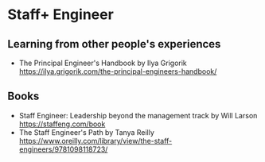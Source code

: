 # Staff+ Engineer

## Learning from other people's experiences

* The Principal Engineer's Handbook by Ilya Grigorik
  https://ilya.grigorik.com/the-principal-engineers-handbook/

## Books

* Staff Engineer: Leadership beyond the management track by Will Larson
  https://staffeng.com/book
* The Staff Engineer's Path by Tanya Reilly
  https://www.oreilly.com/library/view/the-staff-engineers/9781098118723/
